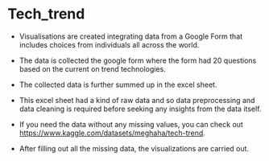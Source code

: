 # Tech_trend
* Visualisations are created integrating data from a Google Form that includes choices from individuals all across the world.

* The data is collected the google form where the form had 20 questions based on the current on trend technologies.

* The collected data is further summed up in the excel sheet.

* This excel sheet had a kind of raw data and so data preprocessing and data cleaning is required before seeking any insights from the data itself.

* If you need the data without any missing values, you can check out https://www.kaggle.com/datasets/meghaha/tech-trend.

* After filling out all the missing data, the visualizations are carried out. 
